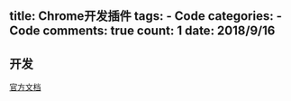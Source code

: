 
  title: Chrome开发插件
  tags: 
    - Code
  categories: 
    - Code
  comments: true
  count: 1
  date: 2018/9/16
  ---
  ## 开发
[官方文档](https://crxdoc-zh.appspot.com/extensions/devguide)